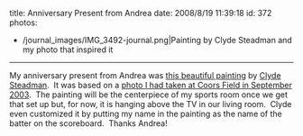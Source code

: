 title: Anniversary Present from Andrea
date: 2008/8/19 11:39:18
id: 372
photos:
- /journal_images/IMG_3492-journal.png|Painting by Clyde Steadman and my photo that inspired it
---
My anniversary present from Andrea was [this beautiful painting](/ViewPhoto.aspx?ID=5715&LINK_ID=2NDANNIVERSARY&PAGE=0) by [Clyde Steadman](http://www.clydesart.com/).  It was based on a [photo I had taken at Coors Field in September 2003](/ViewPhoto.aspx?ID=773&LINK_ID=ROX&PAGE=7).  The painting will be the centerpiece of my sports room once we get that set up but, for now, it is hanging above the TV in our living room.  Clyde even customized it by putting my name in the painting as the name of the batter on the scoreboard.  Thanks Andrea!